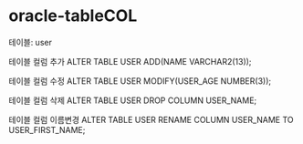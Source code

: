 # oracle-tableCOL

테이블: user

테이블 컬럼 추가 
ALTER TABLE USER ADD(NAME VARCHAR2(13)); 

테이블 컬럼 수정
ALTER TABLE USER MODIFY(USER_AGE NUMBER(3));

테이블 컬럼 삭제
ALTER TABLE USER DROP COLUMN USER_NAME;

테이블 컬럼 이름변경
ALTER TABLE USER RENAME COLUMN USER_NAME TO USER_FIRST_NAME;
